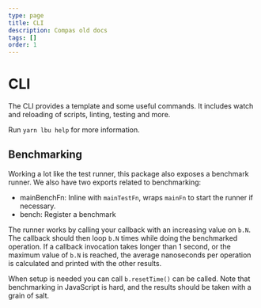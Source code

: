 ```yaml
---
type: page
title: CLI
description: Compas old docs
tags: []
order: 1
---
```


# CLI

The CLI provides a template and some useful commands. It includes watch and
reloading of scripts, linting, testing and more.

Run `yarn lbu help` for more information.

## Benchmarking

Working a lot like the test runner, this package also exposes a benchmark
runner. We also have two exports related to benchmarking:

- mainBenchFn: Inline with `mainTestFn`, wraps `mainFn` to start the runner if
  necessary.
- bench: Register a benchmark

The runner works by calling your callback with an increasing value on `b.N`. The
callback should then loop `b.N` times while doing the benchmarked operation. If
a callback invocation takes longer than 1 second, or the maximum value of `b.N`
is reached, the average nanoseconds per operation is calculated and printed with
the other results.

When setup is needed you can call `b.resetTime()` can be called. Note that
benchmarking in JavaScript is hard, and the results should be taken with a grain
of salt.

